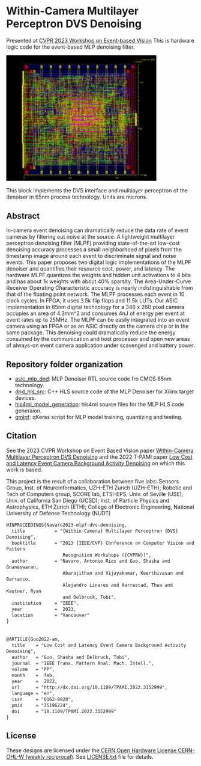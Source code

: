 # Within-Camera Multilayer Perceptron DVS Denoising
Presented at [CVPR 2023 Workshop on Event-based Vision](https://tub-rip.github.io/eventvision2023/)
This is hardware logic code for the event-based MLP denoising filter.

<img src="asic_mlp_dnd/asic_flow/pnr/shot.png" width=400>

This block implements the DVS interface and mulitlayer perceptron of the denoiser in 65nm process technology. Units are microns.

## Abstract
In-camera event denoising can dramatically reduce the data rate of event cameras by filtering out noise at the source. A lightweight multilayer perceptron denoising filter (MLPF) providing state-of-the-art low-cost denoising accuracy processes a small neighborhood of pixels from the timestamp image around each event to discriminate signal and noise events. This paper proposes two digital logic implementations of the MLPF denoiser and quantifies their resource cost,  power, and latency. The hardware MLPF quantizes the weights and hidden unit activations to 4 bits and has about 1k weights with about 40% sparsity. The Area-Under-Curve Receiver Operating Characteristic accuracy is nearly indistinguishable from that of the floating point network. The MLPF processes each event in 10 clock cycles.  In FPGA, it uses 3.5k flip flops and 11.5k LUTs. Our ASIC implementation in 65nm digital technology for a 346 x 260 pixel camera occupies an area of 4.3mm^2 and consumes 4nJ of energy per event at event rates up to 25MHz. The MLPF can be easily integrated into an event camera using an FPGA or as an ASIC directly on the camera chip or in the same package.
This denoising could dramatically reduce the energy consumed by the communication and host processor and open new areas of always-on event camera application under scavenged and battery power.

## Repository folder organization
- <ins>asic_mlp_dnd</ins>: MLP Denoiser RTL source code fro CMOS 65nm technology.
- <ins>dnd_hls_src</ins>: C++ HLS source code of the MLP Denoiser for Xilinx target devices.
- <ins>hls4ml_model_generation</ins>: hls4ml source files for the MLP HLS code generaion.
- <ins>qmlpf</ins>: qKeras script for MLP model training, quantizing and testing.

## Citation
See the 2023 CVPR Workshop on Event Based Vision paper [Within-Camera Multilayer Perceptron DVS Denoising](https://tub-rip.github.io/eventvision2023/papers/2023CVPRW_Within-Camera_Multilayer_Perceptron_DVS_Denoising_supp.pdf) and the 2022 T-PAMI paper [Low Cost and Latency Event Camera Background Activity Denoising](http://dx.doi.org/10.1109/TPAMI.2022.3152999) on which this work is based.

This project is the result of a collaboration between five labs: Sensors Group, Inst. of Neuroinformatics, UZH-ETH Zurich (UZH-ETH); Robotic and Tech of Computers group, SCORE lab, ETSI-EPS, Univ. of Seville (USE); Univ. of California San Diego (UCSD); Inst. of Particle Physics and Astrophysics, ETH Zurich (ETH); College of Electronic Engineering, National University of Defense Technology (NUDT)

```
@INPROCEEDINGS{Navaro2023-mlpf-dvs-denoising,
  title           = "{Within-Camera} Multilayer Perceptron {DVS} Denoising",
  booktitle       = "2023 {IEEE/CVF} Conference on Computer Vision and Pattern
                     Recognition Workshops ({CVPRW})",
  author          = "Navaro, Antonio Rios and Guo, Shasha and Gnaneswaran,
                     Abarajithan and Vijayakumar, Keerthivasan and Barranco,
                     Alejandro Linares and Aarrestad, Thea and Kastner, Ryan
                     and Delbruck, Tobi",
  institution     = "IEEE",
  year            =  2023,
  location        = "Vancouver"
}


@ARTICLE{Guo2022-am,
  title    = "Low Cost and Latency Event Camera Background Activity Denoising",
  author   = "Guo, Shasha and Delbruck, Tobi",
  journal  = "IEEE Trans. Pattern Anal. Mach. Intell.",
  volume   = "PP",
  month    =  feb,
  year     =  2022,
  url      = "http://dx.doi.org/10.1109/TPAMI.2022.3152999",
  language = "en",
  issn     = "0162-8828",
  pmid     = "35196224",
  doi      = "10.1109/TPAMI.2022.3152999"
}

```
## License
These designs are licensed under the [CERN Open Hardware License CERN-OHL-W (weakly reciprocal)](https://cern-ohl.web.cern.ch/home). See [LICENSE.txt](LICENSE.txt) file for details.
